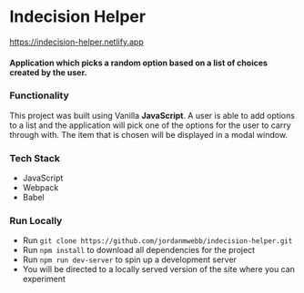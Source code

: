 Indecision Helper
======

https://indecision-helper.netlify.app

#### Application which picks a random option based on a list of choices created by the user.

### Functionality
This project was built using Vanilla **JavaScript**. A user is able to add options to a list and the application will pick one of the options for the user to carry through with. The item that is chosen will be displayed in a modal window.

### Tech Stack
* JavaScript
* Webpack
* Babel

### Run Locally
* Run `git clone https://github.com/jordanmwebb/indecision-helper.git`
* Run `npm install` to download all dependencies for the project
* Run `npm run dev-server` to spin up a development server
* You will be directed to a locally served version of the site where you can experiment